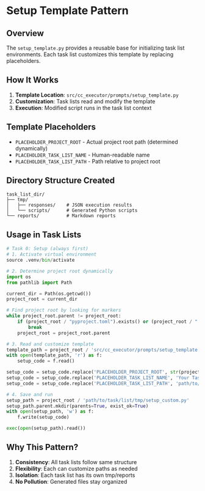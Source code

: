 # Setup Template Pattern

## Overview

The `setup_template.py` provides a reusable base for initializing task list environments. Each task list customizes this template by replacing placeholders.

## How It Works

1. **Template Location**: `src/cc_executor/prompts/setup_template.py`
2. **Customization**: Task lists read and modify the template
3. **Execution**: Modified script runs in the task list context

## Template Placeholders

- `PLACEHOLDER_PROJECT_ROOT` - Actual project root path (determined dynamically)
- `PLACEHOLDER_TASK_LIST_NAME` - Human-readable name
- `PLACEHOLDER_TASK_LIST_PATH` - Path relative to project root

## Directory Structure Created

```
task_list_dir/
├── tmp/
│   ├── responses/    # JSON execution results
│   └── scripts/      # Generated Python scripts
└── reports/          # Markdown reports
```

## Usage in Task Lists

```python
# Task 0: Setup (always first)
# 1. Activate virtual environment
source .venv/bin/activate

# 2. Determine project root dynamically
import os
from pathlib import Path

current_dir = Path(os.getcwd())
project_root = current_dir

# Find project root by looking for markers
while project_root.parent != project_root:
    if (project_root / "pyproject.toml").exists() or (project_root / ".git").exists():
        break
    project_root = project_root.parent

# 3. Read and customize template
template_path = project_root / 'src/cc_executor/prompts/setup_template.py'
with open(template_path, 'r') as f:
    setup_code = f.read()

setup_code = setup_code.replace('PLACEHOLDER_PROJECT_ROOT', str(project_root))
setup_code = setup_code.replace('PLACEHOLDER_TASK_LIST_NAME', 'Your Task List')
setup_code = setup_code.replace('PLACEHOLDER_TASK_LIST_PATH', 'path/to/task/list')

# 4. Save and run
setup_path = project_root / 'path/to/task/list/tmp/setup_custom.py'
setup_path.parent.mkdir(parents=True, exist_ok=True)
with open(setup_path, 'w') as f:
    f.write(setup_code)

exec(open(setup_path).read())
```

## Why This Pattern?

1. **Consistency**: All task lists follow same structure
2. **Flexibility**: Each can customize paths as needed
3. **Isolation**: Each task list has its own tmp/reports
4. **No Pollution**: Generated files stay organized